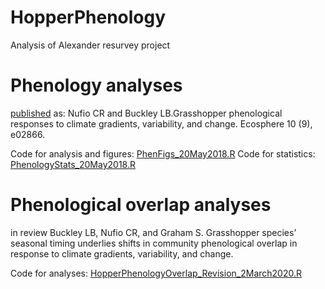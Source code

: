 # HopperPhenology
Analysis of Alexander resurvey project

# Phenology analyses 
[published](https://esajournals.onlinelibrary.wiley.com/doi/full/10.1002/ecs2.2866) as:
Nufio CR and Buckley LB.Grasshopper phenological responses to climate gradients, variability, and change. Ecosphere 10 (9), e02866.

Code for analysis and figures: [PhenFigs_20May2018.R](https://github.com/lbuckley/HopperPhenology/blob/master/PhenFigs_20May2018.R)
Code for statistics: [PhenologyStats_20May2018.R](https://github.com/lbuckley/HopperPhenology/blob/master/PhenologyStats_20May2018.R)

# Phenological overlap analyses
in review
Buckley LB, Nufio CR, and Graham S. Grasshopper species’ seasonal timing underlies shifts in community phenological overlap in response to climate gradients, variability, and change. 

Code for analyses: [HopperPhenologyOverlap_Revision_2March2020.R](https://github.com/lbuckley/HopperPhenology/blob/master/HopperPhenologyOverlap_Revision_2March2020.R)
